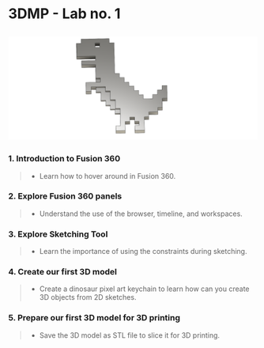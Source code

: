 # 3DMP - Lab no. 1
![](https://github.com/Burdun/3DMP/blob/main/Labs/Lab%231/Dino_Keychain.png)
------------------------------------------------------------------------------------------------
### 1. Introduction to Fusion 360
> - Learn how to hover around in Fusion 360.
### 2. Explore Fusion 360 panels
> - Understand the use of the browser, timeline, and workspaces.
### 3. Explore Sketching Tool
> - Learn the importance of using the constraints during sketching.
### 4. Create our first 3D model
> - Create a dinosaur pixel art keychain to learn how can you create 3D objects from 2D sketches.
### 5. Prepare our first 3D model for 3D printing
> - Save the 3D model as STL file to slice it for 3D printing.

